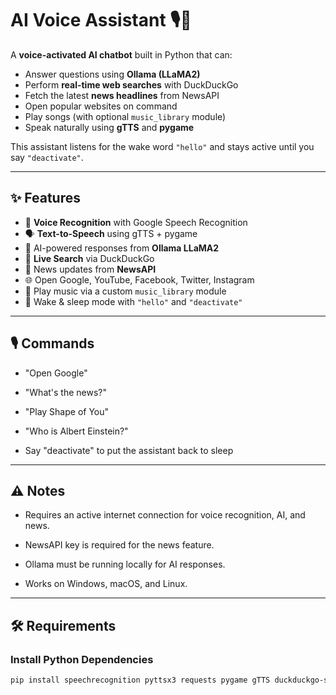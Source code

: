 # AI Voice Assistant 🎙🤖

A **voice-activated AI chatbot** built in Python that can:
- Answer questions using **Ollama (LLaMA2)**
- Perform **real-time web searches** with DuckDuckGo
- Fetch the latest **news headlines** from NewsAPI
- Open popular websites on command
- Play songs (with optional `music_library` module)
- Speak naturally using **gTTS** and **pygame**

This assistant listens for the wake word `"hello"` and stays active until you say `"deactivate"`.

---

## ✨ Features

- 🎤 **Voice Recognition** with Google Speech Recognition
- 🗣 **Text-to-Speech** using gTTS + pygame
- 🧠 AI-powered responses from **Ollama LLaMA2**
- 🔎 **Live Search** via DuckDuckGo
- 📰 News updates from **NewsAPI**
- 🌐 Open Google, YouTube, Facebook, Twitter, Instagram
- 🎵 Play music via a custom `music_library` module
- 📴 Wake & sleep mode with `"hello"` and `"deactivate"`

---

## 🎙️ Commands

- "Open Google"

- "What's the news?"

- "Play Shape of You"

- "Who is Albert Einstein?"

- Say "deactivate" to put the assistant back to sleep

---

## ⚠️ Notes

- Requires an active internet connection for voice recognition, AI, and news.

- NewsAPI key is required for the news feature.

- Ollama must be running locally for AI responses.

- Works on Windows, macOS, and Linux.

---

## 🛠 Requirements

### Install Python Dependencies
```bash
pip install speechrecognition pyttsx3 requests pygame gTTS duckduckgo-search python-dotenv

